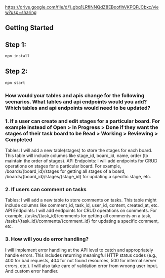 https://drive.google.com/file/d/1_gbq1LRfINNQdZ8EBooflhVKPQPJCbxc/view?usp=sharing

## Getting Started

## Step 1:
```bash
npm install
```

## Step 2:
```bash
npm start
```

### How would your tables and apis change for the following scenarios. What tables and api endpoints would you add? Which tables and api endpoints would need to be updated?
### 1. If a user can create and edit stages for a particular board. For example instead of Open > In Progress > Done if they want the stages of their task board to be Read > Working > Reviewing > Completed
Tables: I will add a new table(stages) to store the stages for each board. This table will include columns like stage_id, board_id, name, order (to maintain the order of stages).
API Endpoints: I will add endpoints for CRUD operations on stages for a particular board. For example, /boards/{board_id}/stages for getting all stages of a board, /boards/{board_id}/stages/{stage_id} for updating a specific stage, etc.

### 2. If users can comment on tasks
Tables: I will add a new table to store comments on tasks. This table might include columns like comment_id, task_id, user_id, content, created_at, etc.
API Endpoints: I will add endpoints for CRUD operations on comments. For example, /tasks/{task_id}/comments for getting all comments on a task, /tasks/{task_id}/comments/{comment_id} for updating a specific comment, etc.

### 3. How will you do error handling?
 I will implement error handling at the API level to catch and appropriately handle errors. This includes returning meaningful HTTP status codes (e.g., 400 for bad requests, 404 for not found resources, 500 for internal server errors, etc.).
 I will also take care of validation error from wroong user input. And custom error handler.

